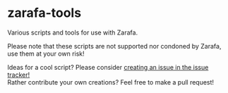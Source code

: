 zarafa-tools
=====

Various scripts and tools for use with Zarafa.

Please note that these scripts are not supported nor condoned by Zarafa, use them at your own risk!

Ideas for a cool script? Please consider [creating an issue in the issue tracker!](https://github.com/zarafagroupware/zarafa-tools/issues/new "Create an issue")  
Rather contribute your own creations? Feel free to make a pull request!
